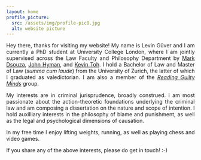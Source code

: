 ```yaml
---
layout: home
profile_picture:
  src: /assets/img/profile-pic8.jpg
  alt: website picture
---
```




<p align="justify"> Hey there, thanks for visiting my website! My name is Levin Güver and I am currently a PhD student at University College London, where I am jointly supervised across the Law Faculty and Philosophy Department by <a href="https://www.ucl.ac.uk/laws/people/dr-mark-dsouza">Mark Dsouza</a>, <a href="https://www.ucl.ac.uk/philosophy/people/professor-john-hyman">John Hyman</a>, and <a href="https://www.ucl.ac.uk/laws/people/professor-kevin-toh">Kevin Toh</a>. I hold a Bachelor of Law and Master of Law (<i>summa cum laude</i>) from the University of Zurich, the latter of which I graduated as valedictorian. I am also a member of the <a href="https://www.guiltymindslab.com/"><i>Reading Guilty Minds</i></a> group.</p>


<p align="justify"> My interests are in criminal jurisprudence, broadly construed. I am most passionate about the action-theoretic foundations underlying the criminal law and am composing a dissertation on the nature and scope of intention. I hold auxilliary interests in the philosophy of blame and punishment, as well as the legal and psychological dimensions of causation.</p>

<p align="justify"> In my free time I enjoy lifting weights, running, as well as playing chess and video games.</p>

<p align="justify">If you share any of the above interests, please do get in touch!  :-) </p>